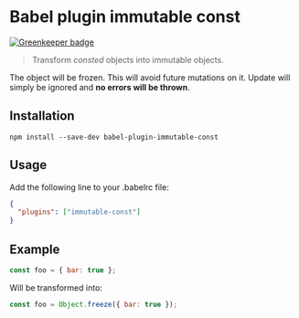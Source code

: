 # Babel plugin immutable const

[![Greenkeeper badge](https://badges.greenkeeper.io/xtuc/babel-plugin-immutable-const.svg)](https://greenkeeper.io/)

> Transform _consted_ objects into immutable objects.

The object will be frozen. This will avoid future mutations on it.
Update will simply be ignored and __no errors will be thrown__.

## Installation

```shell
npm install --save-dev babel-plugin-immutable-const
```

## Usage

Add the following line to your .babelrc file:

```json
{
  "plugins": ["immutable-const"]
}
```

## Example

```js
const foo = { bar: true };
```

Will be transformed into:

```js
const foo = Object.freeze({ bar: true });
```

